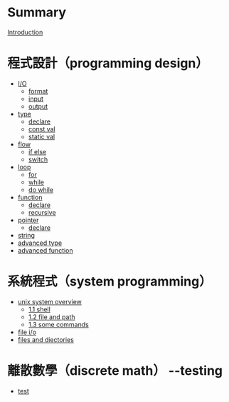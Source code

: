 # Summary

[Introduction](./intro.md)

# 程式設計（programming design）

- [I/O](./programming-design/ch1_0.md)
  - [format](./programming-design/ch1_1.md)
  - [input](./programming-design/ch1_2.md)
  - [output](./programming-design/ch1_3.md)
- [type](./programming-design/ch2_0.md)
  - [declare](./programming-design/ch2_1.md)
  - [const val](./programming-design/ch2_2.md)
  - [static val](./programming-design/ch2_3.md)
- [flow](./programming-design/ch3_0.md)
  - [if else](./programming-design/ch3_1.md)
  - [switch](./programming-design/ch3_2.md)
- [loop](./programming-design/ch4_0.md)
  - [for](./programming-design/ch4_1.md)
  - [while](./programming-design/ch4_2.md)
  - [do while](./programming-design/ch4_3.md)
- [function](./programming-design/ch5_0.md)
  - [declare](./programming-design/ch5_1.md)
  - [recursive](./programming-design/ch5_2.md)
- [pointer]()
  - [declare]()
- [string]()
- [advanced type]()
- [advanced function]()

# 系統程式（system programming）

- [unix system overview](./system-programming/ch1_0.md)
  - [1.1 shell](./system-programming/ch1_1.md)
  - [1.2 file and path](./system-programming/ch1_2.md)
  - [1.3 some commands](./system-programming/ch1_3.md)
- [file i/o](./system-programming/ch3_0.md)
- [files and diectories](./system-programming/ch3_0.md)

# 離散數學（discrete math） --testing

- [test](./discrete_mathmatics/chapter_1.md)

